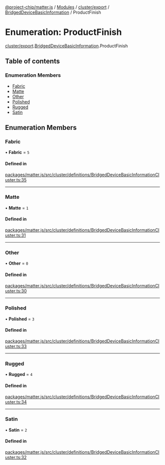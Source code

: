 [@project-chip/matter.js](../README.md) / [Modules](../modules.md) / [cluster/export](../modules/cluster_export.md) / [BridgedDeviceBasicInformation](../modules/cluster_export.BridgedDeviceBasicInformation.md) / ProductFinish

# Enumeration: ProductFinish

[cluster/export](../modules/cluster_export.md).[BridgedDeviceBasicInformation](../modules/cluster_export.BridgedDeviceBasicInformation.md).ProductFinish

## Table of contents

### Enumeration Members

- [Fabric](cluster_export.BridgedDeviceBasicInformation.ProductFinish.md#fabric)
- [Matte](cluster_export.BridgedDeviceBasicInformation.ProductFinish.md#matte)
- [Other](cluster_export.BridgedDeviceBasicInformation.ProductFinish.md#other)
- [Polished](cluster_export.BridgedDeviceBasicInformation.ProductFinish.md#polished)
- [Rugged](cluster_export.BridgedDeviceBasicInformation.ProductFinish.md#rugged)
- [Satin](cluster_export.BridgedDeviceBasicInformation.ProductFinish.md#satin)

## Enumeration Members

### Fabric

• **Fabric** = ``5``

#### Defined in

[packages/matter.js/src/cluster/definitions/BridgedDeviceBasicInformationCluster.ts:35](https://github.com/project-chip/matter.js/blob/ac2c2688/packages/matter.js/src/cluster/definitions/BridgedDeviceBasicInformationCluster.ts#L35)

___

### Matte

• **Matte** = ``1``

#### Defined in

[packages/matter.js/src/cluster/definitions/BridgedDeviceBasicInformationCluster.ts:31](https://github.com/project-chip/matter.js/blob/ac2c2688/packages/matter.js/src/cluster/definitions/BridgedDeviceBasicInformationCluster.ts#L31)

___

### Other

• **Other** = ``0``

#### Defined in

[packages/matter.js/src/cluster/definitions/BridgedDeviceBasicInformationCluster.ts:30](https://github.com/project-chip/matter.js/blob/ac2c2688/packages/matter.js/src/cluster/definitions/BridgedDeviceBasicInformationCluster.ts#L30)

___

### Polished

• **Polished** = ``3``

#### Defined in

[packages/matter.js/src/cluster/definitions/BridgedDeviceBasicInformationCluster.ts:33](https://github.com/project-chip/matter.js/blob/ac2c2688/packages/matter.js/src/cluster/definitions/BridgedDeviceBasicInformationCluster.ts#L33)

___

### Rugged

• **Rugged** = ``4``

#### Defined in

[packages/matter.js/src/cluster/definitions/BridgedDeviceBasicInformationCluster.ts:34](https://github.com/project-chip/matter.js/blob/ac2c2688/packages/matter.js/src/cluster/definitions/BridgedDeviceBasicInformationCluster.ts#L34)

___

### Satin

• **Satin** = ``2``

#### Defined in

[packages/matter.js/src/cluster/definitions/BridgedDeviceBasicInformationCluster.ts:32](https://github.com/project-chip/matter.js/blob/ac2c2688/packages/matter.js/src/cluster/definitions/BridgedDeviceBasicInformationCluster.ts#L32)
